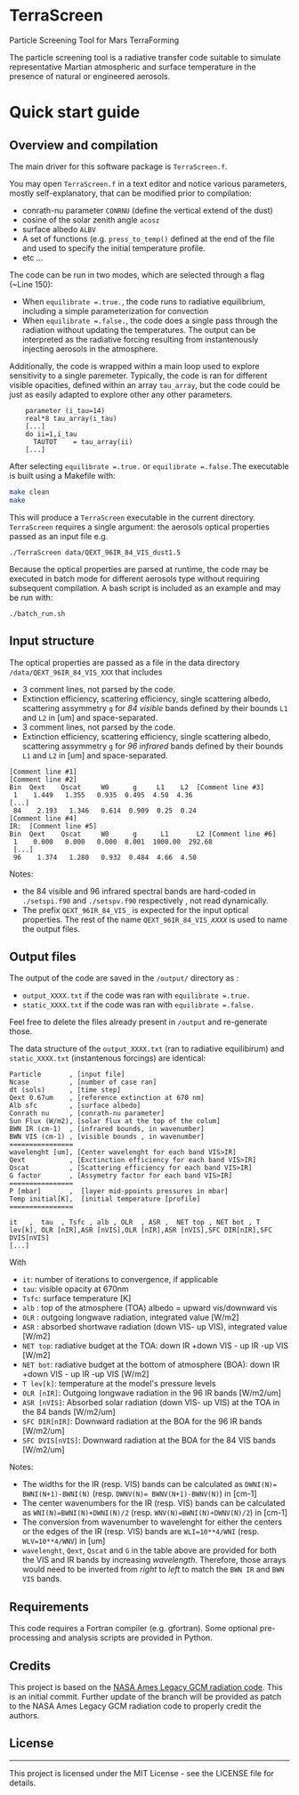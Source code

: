 # TerraScreen
Particle Screening Tool for Mars TerraForming


The particle screening tool is a radiative transfer code suitable to simulate representative Martian atmospheric and surface temperature in the presence of natural or engineered aerosols.

# Quick start guide

## Overview and compilation

The main driver for this software package is `TerraScreen.f`. 

You may open `TerraScreen.f` in a text editor and notice various parameters,  mostly self-explanatory, that can be modified prior to compilation:
*  conrath-nu parameter  `CONRNU`  (define the vertical extend of the dust)
*  cosine of the solar zenith angle `acosz`
*  surface albedo  `ALBV`
* A set of functions (e.g. `press_to_temp()` defined at the end of the file and used to specify the initial temperature profile.
* etc ... 

The code can be run in two modes, which are selected through a flag (~Line 150): 

* When `equilibrate =.true.`, the code runs to radiative equilibrium, including a simple parameterization for convection
* When `equilibrate =.false.`, the code does a single pass through the radiation without updating the temperatures. The output can be interpreted as the radiative forcing resulting from instantenously injecting aerosols in the atmosphere.

Additionally, the code is wrapped  within a main loop used to explore sensitivity to a single paremeter. Typically, the code is ran for different visible opacities, defined within an array `tau_array`, but the code could be just as easily adapted to explore other any other parameters. 
```
    parameter (i_tau=14) 
    real*8 tau_array(i_tau)
    [...]
    do ii=1,i_tau
      TAUTOT    = tau_array(ii)
    [...]
```

After selecting `equilibrate =.true.` or  `equilibrate =.false.`The executable is built using a Makefile with: 

```bash
make clean
make
```

This will produce a `TerraScreen` executable in the current directory.  `TerraScreen` requires a single argument: the aerosols optical properties passed as an input file e.g.

`./TerraScreen data/QEXT_96IR_84_VIS_dust1.5`

Because the optical properties are parsed at runtime, the code may be executed in batch mode for different aerosols type without requiring subsequent compilation. A bash script is included as an example and may be run with: 
```
./batch_run.sh
```

## Input structure

The optical properties are passed as a file in the data directory `/data/QEXT_96IR_84_VIS_XXX` that includes 

* 3 comment lines, not parsed by the code.
* Extinction efficiency, scattering efficiency, single scattering albedo, scattering assymmetry `g` for *84 visible* bands defined by their bounds `L1` and `L2` in [um] and space-separated.
* 3 comment lines, not parsed by the code.
* Extinction efficiency, scattering efficiency, single scattering albedo, scattering assymmetry `g` for *96 infrared* bands defined by their bounds `L1` and `L2` in [um]  and space-separated.

```
[Comment line #1]
[Comment line #2]
Bin  Qext    Qscat     W0      g     L1    L2  [Comment line #3]
 1    1.449   1.355   0.935  0.495  4.50  4.36 
[...]
 84    2.193   1.346   0.614  0.909  0.25  0.24 
[Comment line #4]
IR:  [Comment line #5]
Bin  Qext    Qscat     W0      g      L1       L2 [Comment line #6]
 1    0.000   0.000   0.000  0.001  1000.00  292.68 
 [...]
 96    1.374   1.280   0.932  0.484  4.66  4.50 
```

Notes:
* the 84 visible and 96 infrared spectral bands are hard-coded in `./setspi.f90` and `./setspv.f90` respectively , not read dynamically. 
* The prefix `QEXT_96IR_84_VIS_` is expected for the input optical properties. The rest of the name `QEXT_96IR_84_VIS_`*`XXXX`* is used to name the output files.

## Output files

The output of the code are saved in the `/output/` directory as :
* `output_XXXX.txt` if the code was ran with `equilibrate =.true.`
* `static_XXXX.txt` if the code was ran with `equilibrate =.false.`

Feel free to delete the files already present in `/output` and re-generate those. 

The data structure of the `output_XXXX.txt` (ran to radiative equilibirum) and `static_XXXX.txt` (instantenous forcings) are identical:
```
Particle       , [input file]
Ncase          , [number of case ran]
dt (sols)      , [time step]
Qext 0.67um    , [reference extinction at 670 nm]
Alb sfc        , [surface albedo]
Conrath nu     , [conrath-nu parameter]
Sun Flux (W/m2), [solar flux at the top of the colum]
BWN IR (cm-1)  , [infrared bounds, in wavenumber]
BWN VIS (cm-1) , [visible bounds , in wavenumber]
================
wavelenght [um], [Center wavelenght for each band VIS>IR]  
Qext           , [Exctinction efficiency for each band VIS>IR]  
Qscat          , [Scattering efficiency for each band VIS>IR] 
G factor       , [Assymetry factor for each band VIS>IR]
================
P [mbar]       ,  [layer mid-ppoints pressures in mbar]
Temp initial[K],  [initial temperature [profile]
================

it   ,  tau  , Tsfc , alb , OLR  , ASR ,  NET top , NET bot , T lev[k], OLR [nIR],ASR [nVIS],OLR [nIR],ASR [nVIS],SFC DIR[nIR],SFC DVIS[nVIS]
[...]
```
With
* `it`: number of iterations to convergence, if applicable
* `tau`: visible opacity at 670nm
* `Tsfc`: surface temperature [K]
* `alb` : top of the atmosphere (TOA) albedo = upward vis/downward vis 
* `OLR` : outgoing longwave radiation, integrated value [W/m2]
* `ASR` : absorbed shortwave radiation (down VIS- up VIS), integrated value [W/m2]
* `NET top`: radiative budget at the TOA: down IR +down VIS - up IR -up VIS [W/m2]
* `NET bot`: radiative budget at the bottom of atmosphere (BOA): down IR +down VIS - up IR -up VIS [W/m2]
* `T lev[k]`: temperature at the model's pressure levels
* `OLR [nIR]`: Outgoing longwave radiation in the 96 IR bands [W/m2/um]
* `ASR [nVIS]`: Absorbed solar radiation (down VIS- up VIS) at the TOA in the 84 bands [W/m2/um]
* `SFC DIR[nIR]`: Downward radiation at the BOA for the 96 IR bands [W/m2/um]
* `SFC DVIS[nVIS]`: Downward radiation at the BOA for the 84 VIS bands [W/m2/um]

Notes:
* The widths for the IR (resp. VIS) bands can be calculated as `DWNI(N)= BWNI(N+1)-BWNI(N)` (resp. `DWNV(N)= BWNV(N+1)-BWNV(N)`) in [cm-1]
* The center wavenumbers for the IR (resp. VIS) bands can be calculated as  `WNI(N)=BWNI(N)+DWNI(N)/2` (resp. `WNV(N)=BWNI(N)+DWNV(N)/2`) in [cm-1]
* The conversion from wavenumber to wavelenght for either the centers or the edges of the IR (resp. VIS) bands are `WLI=10**4/WNI` (resp. `WLV=10**4/WNV`) in [um]
* `wavelenght`, `Qext`, `Qscat` and `G` in the table above are provided for both the VIS and IR bands by increasing *wavelength*. Therefore, those arrays would need to be inverted from *right* to *left* to match the `BWN IR` and `BWN VIS` bands.
## Requirements
This code  requires a Fortran compiler (e.g. gfortran). Some optional pre-processing and analysis scripts are provided in Python.

## Credits
This project is based on the [NASA Ames Legacy GCM radiation code](https://github.com/nasa/legacy-mars-global-climate-model). This is an initial commit. Further update of the branch will be provided as patch to the NASA Ames Legacy GCM radiation code to properly credit the authors.  

## License
-------
This project is licensed under the MIT License - see the LICENSE file for details.

